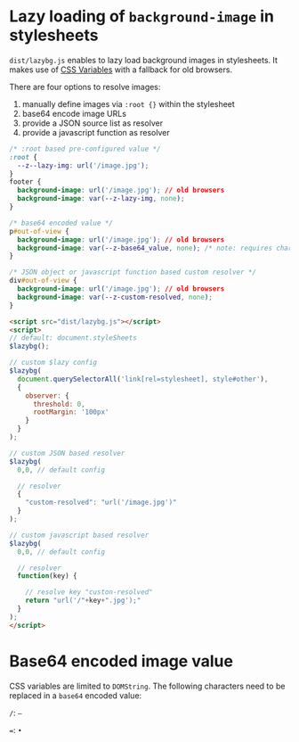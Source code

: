 # Lazy loading of `background-image` in stylesheets

`dist/lazybg.js` enables to lazy load background images in stylesheets. It makes use of [CSS Variables](https://www.w3schools.com/css/css3_variables.asp) with a fallback for old browsers.

There are four options to resolve images:

1. manually define images via `:root {}` within the stylesheet
2. base64 encode image URLs
3. provide a JSON source list as resolver
4. provide a javascript function as resolver

```css
/* :root based pre-configured value */
:root {
  --z--lazy-img: url('/image.jpg');
}
footer {
  background-image: url('/image.jpg'); // old browsers
  background-image: var(--z-lazy-img, none);
}

/* base64 encoded value */
p#out-of-view {
  background-image: url('/image.jpg'); // old browsers
  background-image: var(--z-base64_value, none); /* note: requires character replacements, see documentation */
}

/* JSON object or javascript function based custom resolver */
div#out-of-view {
  background-image: url('/image.jpg'); // old browsers
  background-image: var(--z-custom-resolved, none); 
}
```

```html
<script src="dist/lazybg.js"></script>
<script>
// default: document.styleSheets
$lazybg(); 

// custom $lazy config
$lazybg(
  document.querySelectorAll('link[rel=stylesheet], style#other'),
  {
    observer: {
      threshold: 0,
      rootMargin: '100px'
    }
  }
); 

// custom JSON based resolver
$lazybg(
  0,0, // default config

  // resolver
  {
    "custom-resolved": "url('/image.jpg')"
  }
); 

// custom javascript based resolver
$lazybg(
  0,0, // default config

  // resolver
  function(key) {

    // resolve key "custon-resolved"
    return "url('/"+key+".jpg');"
  }
); 
</script>
```

# Base64 encoded image value

CSS variables are limited to `DOMString`. The following characters need to be replaced in a `base64` encoded value:

`/`: `—` 

`=`: `•`